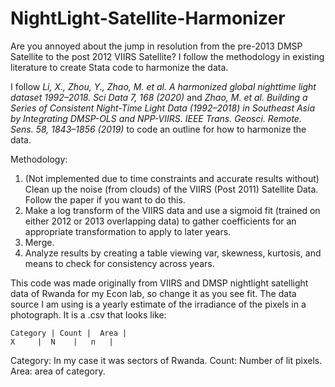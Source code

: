 # NightLight-Satellite-Harmonizer
Are you annoyed about the jump in resolution from the pre-2013 DMSP Satellite to the post 2012 VIIRS Satellite? I follow the methodology in existing literature to create Stata code to harmonize the data.

I follow _Li, X., Zhou, Y., Zhao, M. et al. A harmonized global nighttime light dataset 1992–2018. Sci Data 7, 168 (2020)_ and _Zhao, M. et al. Building a Series of Consistent Night-Time Light Data (1992–2018) in Southeast Asia by Integrating DMSP-OLS and NPP-VIIRS. IEEE Trans. Geosci. Remote. Sens. 58, 1843–1856 (2019)_ to code an outline for how to harmonize the data. 

Methodology:
  1) (Not implemented due to time constraints and accurate results without) Clean up the noise (from clouds) of the VIIRS (Post 2011) Satellite Data. Follow the paper if you want to do this.
  2) Make a log transform of the VIIRS data and use a sigmoid fit (trained on either 2012 or 2013 overlapping data) to gather coefficients for an appropriate transformation to apply to later years.
  3) Merge.
  4) Analyze results by creating a table viewing var, skewness, kurtosis, and means to check for consistency across years.

This code was made originally from VIIRS and DMSP nightlight satellight data of Rwanda for my Econ lab, so change it as you see fit. The data source I am using is a yearly estimate of the irradiance of the pixels in a photograph. It is a .csv that looks like: 

    Category | Count |  Area |
    X     |  N    |   n   |
                                                                                                           
Category: In my case it was sectors of Rwanda.
Count: Number of lit pixels.
Area: area of category. 
